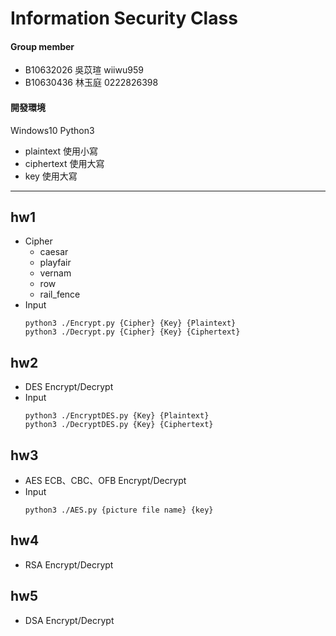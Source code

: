 # Information Security Class
#### Group member
- B10632026 吳苡瑄 wiiwu959
- B10630436 林玉庭 0222826398

#### 開發環境
Windows10 Python3

- plaintext 使用小寫
- ciphertext 使用大寫
- key 使用大寫
___

## hw1
- Cipher
	- caesar
	- playfair
	- vernam
	- row
	- rail_fence
- Input	
	```
	python3 ./Encrypt.py {Cipher} {Key} {Plaintext}
	python3 ./Decrypt.py {Cipher} {Key} {Ciphertext}
	```

## hw2
- DES Encrypt/Decrypt
- Input
	```
	python3 ./EncryptDES.py {Key} {Plaintext}
	python3 ./DecryptDES.py {Key} {Ciphertext}
	```

## hw3
- AES ECB、CBC、OFB Encrypt/Decrypt
- Input
	```
	python3 ./AES.py {picture file name} {key}
	```

## hw4
- RSA Encrypt/Decrypt

## hw5
- DSA Encrypt/Decrypt
